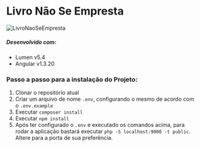 # Livro Não Se Empresta
![LivroNaoSeEmpresta](https://images.discordapp.net/attachments/324682876870328321/327138617271255040/LivroNaoSeEmpresta.png?width=1443&height=484)
##### Desenvolvido com:
* Lumen v5.4
* Angular v1.3.20

### Passo a passo para a instalação do Projeto:

1. Clonar o repositório atual
1. Criar um arquivo de nome `.env`, configurando o mesmo de acordo com o `.env.example`
1. Executar `composer install`
1. Executar `npm install`
1. Após ter configurado o `.env` e executado os comandos acima, para rodar a aplicação bastará executar `php -S localhost:9000 -t public`. Altere para a porta de sua preferência.
